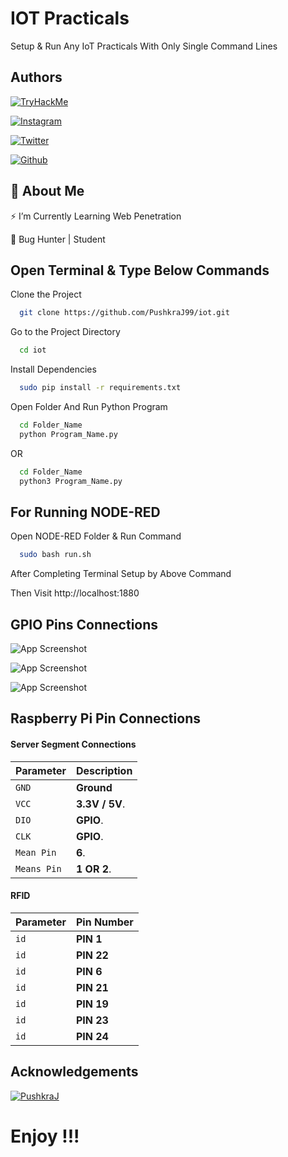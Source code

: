 
# IOT Practicals

Setup & Run Any IoT Practicals With Only Single Command Lines



## Authors
[![TryHackMe](https://img.shields.io/badge/TryHackMe-%23D42029.svg?logo=TryHackMe&logoColor=white)](https://tryhackme.com/p/PushkaraJ)

[![Instagram](https://img.shields.io/badge/Instagram-E4405F?style=for-the-badge&logo=instagram&logoColor=white)](https://instagram.com/you_are_not_goodlooking_but_he)

[![Twitter](https://img.shields.io/badge/Twitter-1DA1F2?style=for-the-badge&logo=twitter&logoColor=white)](https://twitter.com/PushkraJ99) 

[![Github](https://img.shields.io/badge/GitHub-100000?style=for-the-badge&logo=github&logoColor=white)](https://github.com/PushkraJ99)


## 🚀 About Me

⚡ I’m Currently Learning Web Penetration

👾 Bug Hunter | Student
## Open Terminal & Type Below Commands

Clone the Project

```bash
  git clone https://github.com/PushkraJ99/iot.git
```

Go to the Project Directory

```bash
  cd iot
```

Install Dependencies

```bash
  sudo pip install -r requirements.txt
```

Open Folder And Run Python Program

```bash
  cd Folder_Name 
  python Program_Name.py
```
OR
```bash
  cd Folder_Name
  python3 Program_Name.py
```

## For Running NODE-RED

Open NODE-RED Folder & Run Command

```bash
  sudo bash run.sh
```
After Completing Terminal Setup by Above Command 

Then Visit http://localhost:1880


## GPIO Pins Connections

![App Screenshot](https://cdn.pimylifeup.com/wp-content/uploads/2015/09/Raspberry-Pi-GPIO-pinout-diagram-new.png)

![App Screenshot](https://www.tutorialspoint.com/raspberry_pi/images/gpio_pinout.jpg)

![App Screenshot](https://linuxhint.com/wp-content/uploads/2022/02/image6-34.png)


## Raspberry Pi Pin Connections

#### Server Segment Connections

| Parameter  | Description    |
| :--------  | :--------------|
| `GND`      |  **Ground**    |
| `VCC`      | **3.3V / 5V**. |
| `DIO`      |   **GPIO**.    |
| `CLK`      |   **GPIO**.    |
| `Mean Pin` |     **6**.     |
| `Means Pin`|   **1 OR 2**.  |


#### RFID

| Parameter | Pin Number     |
| :-------- | :------------- |
| `id`      |    **PIN 1**   |
| `id`      |   **PIN 22**   |
| `id`      |   **PIN 6**    |
| `id`      |   **PIN 21**   |
| `id`      |   **PIN 19**   |
| `id`      |   **PIN 23**   |
| `id`      |   **PIN 24**   |




## Acknowledgements


 [![PushkraJ](https://img.shields.io/badge/GitHub-100000?style=for-the-badge&logo=github&logoColor=white)](https://github.com/PushkraJ99)

# Enjoy !!!
